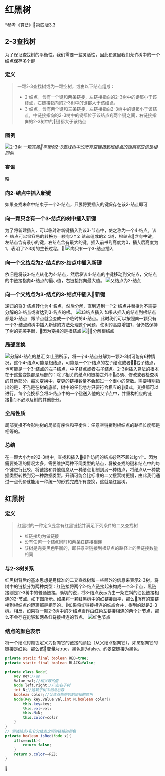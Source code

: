 # 红黑树
*参考《算法》第四版3.3
## 2-3查找树
为了保证查找树的平衡性，我们需要一些灵活性，因此在这里我们允许树中的一个结点保存多个键
### 定义
>一颗2-3查找树或为一颗空树，或由以下结点组成：
> * 2-结点，含有一个键和两条链接，左链接指向的2-3树中的键都小于该结点，右链接指向的2-3树中的键都大于该结点。
> * 3-结点，含有两个键和三条链接，左链接指向2-3树中的键都小于该结点，中链接指向的2-3树中的键都位于该结点的两个键之间，右链接指向的2-3树中的键都大于该结点
### 图例
![2-3树](../images/23tree.png)
*一颗完美平衡的2-3查找树中的所有空链接到根结点的距离都应该是相同的*
### 查询
略
### 向2-结点中插入新键
如果查找未命中结束于一个2-结点，只要将要插入的键保存在该2-结点即可
### 向一颗只含有一个3-结点的树中插入新键
为了将新建插入，可以临时讲新键插入到该3-节点中，使之称为一个4-结点。该4-结点可以很容易的转换为一颗有3个2-结点组成的2-3树，根结点含有中键，左结点含有最小的键，右结点含有最大的键。插入前书的高度为0，插入后高度为1，表明了2-3树的生长过程。
![向只有一个3-结点插入](../images/i3.png)
### 向一个父结点为2-结点的3-结点中插入新键
依旧是将该3-结点转化为4-结点，然后将该4-结点的中键移动到父结点，父结点的中链接指向4-结点的最小值，右链接指向最大值。
![父结点为2-结点](../images/i23.png)
### 向一个父结点为3-结点的3-结点中插入新键
递归的将3-结点转化为4-结点，然后分解，直到遇到一个2-结点并替换为不需要分解的3-结点或者达到3-结点的根。
![33结点插入](../images/i331.png)
如果从插入的结点到根结点都是3-结点，跟节点就会变成一个临时的4-结点。此时我们可以按照向一颗只有一个3-结点的树中插入新键的方法处理这个问题，使树的高度增加1，但仍然保持了树的完美平衡，因为变换的是根结点
![分解根结点](../images/i332.png)
### 局部变换
![分解4-结点的总汇](../images/4sum.png)
如上图所示，将一个4-结点分解为一颗2-3树可能有6种情况，这个4-结点可能是根结点，可能是一个2-结点的左子结点或者右子结点，也可能是一个3-结点的左子结点，中子结点或者右子结点。2-3树插入算法的根本在于这些变换都是局部的：除了相关的结点和链接之外不必须、修改或者检查树的其他部分。每次变换中，变更的链接数量不会超过一个很小的常数。需要特别指出的是，不光是在树的底部，树中的任何地方只要符合相应的模式，变换都可以进行。每个变换都会将4-结点中的一个键送入他的父节点中，并重构相应的链接而不必涉及树的其他部分。
### 全局性质
局部变换不会影响树的局部有序性和平衡性：任意空链接到根结点的路径长度都是相等的。
### 总结
在一颗大小为n的2-3树中，查找和插入操作访问的结点必然不超过lgn个。因为需要处理的情况太多，需要维护两种不同类型的结点，将被查找的键和结点中的每个键进行比较，将链接和其他信息从一种结点复制到另一种结点，将结点从一种数据类型转换到另一种数据类型。开销可能会比标准的二叉搜索树更慢，由此我们通过一点代价就能用一种统一的形式完成所有变换，这就是红黑树。
## 红黑树
### 定义
>红黑树的一种定义是含有红黑链接并满足下列条件的二叉查找树
>* 红链接均为做链接
>* 没有任何一个结点同时和两条红链接相连
>* 该树是完美黑色平衡的，即任意空链接到根结点的路径上的黑链接数量相同
### 与2-3树关系
红黑树背后的基本思想是用标准的二叉查找树和一些额外的信息来表示2-3树。将树中的链接分为两种类型：红链接将两个2-结点链接起来构成一个3-节点，黑链接则是2-3树中的普通链接。确切的说，将3-结点表示为由一条左斜的红色链接相连的2-节点。如下图所示。如果将一颗红黑树中的红链接画平，那么所有的空链接到根结点的距离都是相同的。如果将红链接相连的结点合并，得到的就是2-3树。相反，如果将一颗2-3树中的3-结点画作由红色左链接相连的两个2-节点，那么不会存在能够和两条红链接相连的节点。
![红色节点](../images/rednode.png)
### 结点的颜色表示
将一个结点的颜色定义为指向它的链接的颜色（从父结点指向它），如果指向它的链接是红色，那么该变量为true，黑色则为false。约定空链接为黑色。
```java
private static final boolean RED=true;
private static final boolean BLACK=false;

private class Node{
    Key key;//键
    Value val;//相关联的值
    Node left,right;//左右子树
    int N;//这颗子树中结点总数
    boolean color;//父结点指向它的链接的颜色
    Node(Key key,Value val,int N,boolean color){
        this.key=key;
        this.val=val;
        this.N=N;
        this.color=color
    }
}
// 测试结点x和它父结点之间的链接的颜色
private boolean isRed(Node x){
    if(x==null){
        return false;
    }
    return x.color==RED;
}
```

